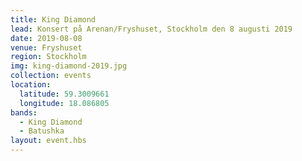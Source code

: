 ```yaml
---
title: King Diamond
lead: Konsert på Arenan/Fryshuset, Stockholm den 8 augusti 2019
date: 2019-08-08
venue: Fryshuset
region: Stockholm
img: king-diamond-2019.jpg
collection: events
location:
  latitude: 59.3009661
  longitude: 18.086805
bands:
  - King Diamond
  - Batushka
layout: event.hbs
---
```

